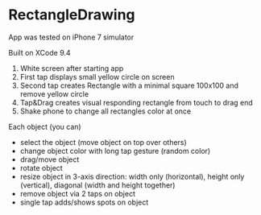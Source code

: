 # RectangleDrawing

App was tested on iPhone 7 simulator

Built on XCode 9.4

1. White screen after starting app
2. First tap  displays  small  yellow circle on screen
3. Second tap creates Rectangle with a minimal square 100x100 and remove yellow circle
4. Tap&Drag creates visual responding rectangle from touch to drag end
5. Shake phone to change all rectangles color at once

 Each  object (you can)
 - select  the  object  (move  object  on  top  over  others)  
 - change  object  color  with  long  tap  gesture  (random  color)  
 - drag/move  object  
 - rotate  object  
 - resize  object  in  3-axis  direction:  width  only  (horizontal),  height  only  (vertical),  diagonal  (width  and  height  together)  
 - remove  object  via  2  taps  on  object 
 - single tap adds/shows spots on object
